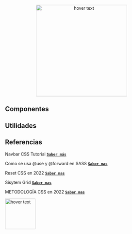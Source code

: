 <p align="center">
  <img src="https://res.cloudinary.com/yormian/image/upload/v1648313909/shorcss/Logo-ShortCSS-yellow.png" width="300" title="hover text">
</p>

## Componentes
## Utilidades


## Referencias
Navbar CSS Tutorial [**`Saber más`**](https://www.youtube.com/watch?v=PwWHL3RyQgk)

Como se usa @use y @forward en SASS [**`Saber mas`**](https://www.youtube.com/watch?v=9tmfuGsu99o&t=33s)

Reset CSS en 2022 [**`Saber mas`**](https://www.youtube.com/watch?v=Foieq2jTajE)

Sisytem Grid [**`Saber mas`**](https://www.youtube.com/watch?v=DbHoAhH8UpI&t=1152s)

METODOLOGÍA CSS en 2022 [**`Saber mas`**](https://www.youtube.com/watch?v=f0LpZoyY1gE)



<p align="left">
  <img src="https://res.cloudinary.com/yormian/image/upload/v1648313845/shorcss/iso-logo-yellow.png" width="100" title="hover text">
</p>


